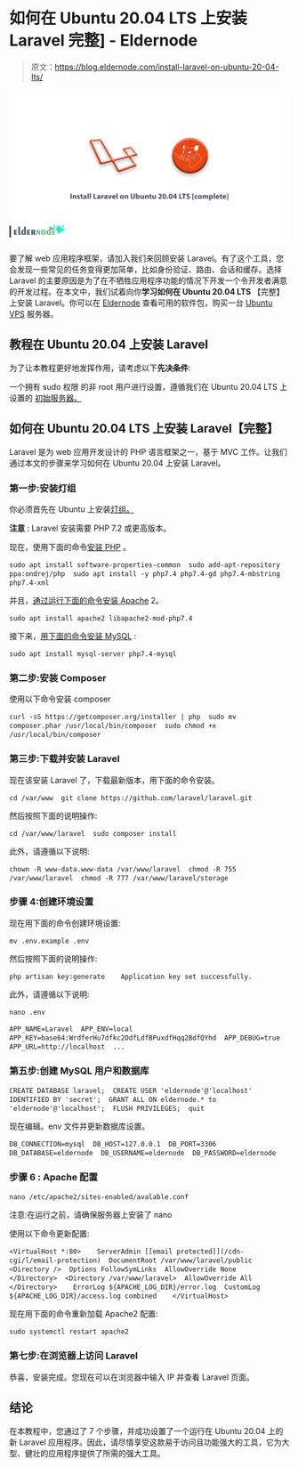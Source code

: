 # 如何在 Ubuntu 20.04 LTS 上安装 Laravel 完整] - Eldernode

> 原文：<https://blog.eldernode.com/install-laravel-on-ubuntu-20-04-lts/>

![How to install Laravel on Ubuntu 20.04 LTS [complete]](img/3a829b06bbc54b2c2aa9600f55ca6fa0.png)

要了解 web 应用程序框架，请加入我们来回顾安装 Laravel。有了这个工具，您会发现一些常见的任务变得更加简单，比如身份验证、路由、会话和缓存。选择 Laravel 的主要原因是为了在不牺牲应用程序功能的情况下开发一个令开发者满意的开发过程。在本文中，我们试着向你**学习如何在 Ubuntu 20.04 LTS** 【完整】上安装 Laravel。你可以在 [Eldernode](https://eldernode.com/) 查看可用的软件包，购买一台 [Ubuntu VPS](https://eldernode.com/ubuntu-vps/) 服务器。

## **教程在 Ubuntu 20.04 上安装 Laravel**

为了让本教程更好地发挥作用，请考虑以下**先决条件**:

一个拥有 sudo 权限
的非 root 用户进行设置，遵循我们在 Ubuntu 20.04 LTS 上设置的 [初始服务器。](https://eldernode.com/initial-server-set-up-on-ubuntu-20-04-lts/)

## **如何在 Ubuntu 20.04 LTS 上安装 Laravel【完整】**

Laravel 是为 web 应用开发设计的 PHP 语言框架之一，基于 MVC 工作。让我们通过本文的步骤来学习如何在 Ubuntu 20.04 上安装 Laravel。

### 第一步:安装灯组

你必须首先在 Ubuntu 上安装[灯组。](https://blog.eldernode.com/how-to-install-lamp-on-ubuntu-20-04/)

**注意** : Laravel 安装需要 PHP 7.2 或更高版本。

现在，使用下面的命令[安装 PHP](https://blog.eldernode.com/install-and-configure-php-on-ubuntu-20-04/) 。

```
sudo apt install software-properties-common  sudo add-apt-repository ppa:ondrej/php  sudo apt install -y php7.4 php7.4-gd php7.4-mbstring php7.4-xml 
```

并且，[通过运行下面的命令安装 Apache](https://blog.eldernode.com/apache-web-server-ubuntu-20/) 2。

```
sudo apt install apache2 libapache2-mod-php7.4 
```

接下来，[用下面的命令安装 MySQL](https://blog.eldernode.com/installing-mysql-on-ubuntu-20/) :

```
sudo apt install mysql-server php7.4-mysql 
```

### 第二步:安装 Composer

使用以下命令安装 composer

```
curl -sS https://getcomposer.org/installer | php  sudo mv composer.phar /usr/local/bin/composer  sudo chmod +x /usr/local/bin/composer 
```

### 第三步:下载并安装 Laravel

现在该安装 Laravel 了，下载最新版本，用下面的命令安装。

```
cd /var/www  git clone https://github.com/laravel/laravel.git 
```

然后按照下面的说明操作:

```
cd /var/www/laravel  sudo composer install 
```

此外，请遵循以下说明:

```
chown -R www-data.www-data /var/www/laravel  chmod -R 755 /var/www/laravel  chmod -R 777 /var/www/laravel/storage 
```

### 步骤 4:创建环境设置

现在用下面的命令创建环境设置:

```
mv .env.example .env 
```

然后按照下面的说明操作:

```
php artisan key:generate    Application key set successfully. 
```

此外，请遵循以下说明:

```
nano .env 
```

```
APP_NAME=Laravel  APP_ENV=local  APP_KEY=base64:WrdferHu7dfkc2OdfLdfBPuxdfHqq2BdfQYhd  APP_DEBUG=true  APP_URL=http://localhost  ... 
```

### 第五步:创建 MySQL 用户和数据库

```
CREATE DATABASE laravel;  CREATE USER 'eldernode'@'localhost' IDENTIFIED BY 'secret';  GRANT ALL ON eldernode.* to 'eldernode'@'localhost';  FLUSH PRIVILEGES;  quit 
```

现在编辑。env 文件并更新数据库设置。

```
DB_CONNECTION=mysql  DB_HOST=127.0.0.1  DB_PORT=3306  DB_DATABASE=eldernode  DB_USERNAME=eldernode  DB_PASSWORD=eldernode 
```

### 步骤 6 : Apache 配置

```
nano /etc/apache2/sites-enabled/avalable.conf 
```

注意:在运行之前，请确保服务器上安装了 nano

使用以下命令更新配置:

```
<VirtualHost *:80>    ServerAdmin [[email protected]](/cdn-cgi/l/email-protection)  DocumentRoot /var/www/laravel/public    <Directory />  Options FollowSymLinks  AllowOverride None  </Directory>  <Directory /var/www/laravel>  AllowOverride All  </Directory>    ErrorLog ${APACHE_LOG_DIR}/error.log  CustomLog ${APACHE_LOG_DIR}/access.log combined    </VirtualHost> 
```

现在用下面的命令重新加载 Apache2 配置:

```
sudo systemctl restart apache2
```

### 第七步:在浏览器上访问 Laravel

恭喜，安装完成。您现在可以在浏览器中输入 IP 并查看 Laravel 页面。

## 结论

在本教程中，您通过了 7 个步骤，并成功设置了一个运行在 Ubuntu 20.04 上的新 Laravel 应用程序。因此，请尽情享受这款易于访问且功能强大的工具，它为大型、健壮的应用程序提供了所需的强大工具。